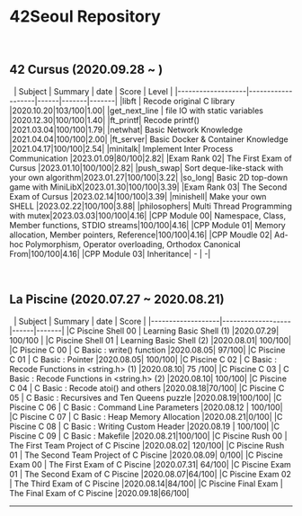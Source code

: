 # 42Seoul Repository  
  
&nbsp;  

## 42 Cursus (2020.09.28 ~ )  
&nbsp;
| Subject         | Summary             | date | Score | Level |
|-------------------|-------------------|------|-------|-------|
|libft | Recode original C library   |2020.10.20|103/100|1.00|
|get_next_line | file IO with static variables  |2020.12.30|100/100|1.40|
|ft_printf| Recode printf() |2021.03.04|100/100|1.79|
|netwhat| Basic Network Knowledge |2021.04.04|100/100|2.00|
|ft_server| Basic Docker & Container Knowledge |2021.04.17|100/100|2.54|
|minitalk| Implement Inter Process Communication |2023.01.09|80/100|2.82|
|Exam Rank 02| The First Exam of Cursus  |2023.01.10|100/100|2.82|
|push_swap| Sort deque-like-stack with your own algorithm|2023.01.27|100/100|3.22|
|so_long| Basic 2D top-down game with MiniLibX|2023.01.30|100/100|3.39|
|Exam Rank 03| The Second Exam of Cursus |2023.02.14|100/100|3.39|
|minishell| Make your own SHELL |2023.02.22|100/100|3.88|
|philosophers| Multi Thread Programming with mutex|2023.03.03|100/100|4.16|
|CPP Module 00| Namespace, Class, Member functions, STDIO streams|100/100|4.16|
|CPP Module 01| Memory allocation, Member pointers, Reference|100/100|4.16|
|CPP Moudle 02| Ad-hoc Polymorphism, Operator overloading, Orthodox Canonical From|100/100|4.16|
|CPP Module 03| Inheritance| - | -|

&nbsp;
&nbsp;

## La Piscine (2020.07.27 ~ 2020.08.21)  
&nbsp;
| Subject         | Summary             | date | Score | 
|-------------------|-------------------|------|-------| 
|C Piscine Shell 00 | Learning Basic Shell (1)  |2020.07.29|  100/100 |
|C Piscine Shell 01 | Learning Basic Shell (2)  |2020.08.01| 100/100|
|C Piscine C 00 | C Basic : write() function  |2020.08.05| 97/100|
|C Piscine C 01 | C Basic : Pointer           |2020.08.05| 100/100|
|C Piscine C 02 | C Basic : Recode Functions in <string.h> (1)  |2020.08.10| 75 /100|
|C Piscine C 03 | C Basic : Recode Functions in <string.h> (2)  |2020.08.10| 100/100|
|C Piscine C 04 | C Basic : Recode atoi() and others     |2020.08.18|70/100|
|C Piscine C 05 | C Basic : Recursives and Ten Queens puzzle  |2020.08.19|100/100|
|C Piscine C 06 | C Basic : Command Line Parameters |2020.08.12 | 100/100|
|C Piscine C 07 | C Basic : Heap Memory Allocation   |2020.08.21|0/100|
|C Piscine C 08 | C Basic : Writing Custom Header |2020.08.19 | 100/100|
|C Piscine C 09 | C Basic : Makefile                        |2020.08.21|100/100|
|C Piscine Rush 00 | The First Team Project of C Piscine    |2020.08.02| 120/100|
|C Piscine Rush 01 | The Second Team Project of C Piscine    |2020.08.09| 0/100|
|C Piscine Exam 00 | The First Exam of C Piscine                |2020.07.31| 64/100|
|C Piscine Exam 01 | The Second Exam of C Piscine                |2020.08.07|64/100|
|C Piscine Exam 02 | The Third Exam of C Piscine                |2020.08.14|84/100|
|C Piscine Final Exam | The Final Exam of C Piscine                |2020.09.18|66/100|
*********************************************************************************
&nbsp;




